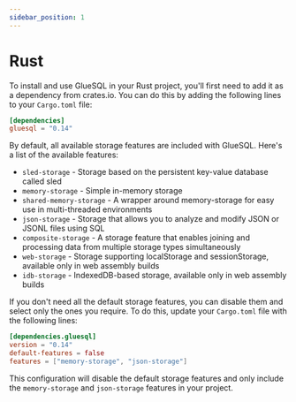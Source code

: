 ```yaml
---
sidebar_position: 1
---
```


# Rust

To install and use GlueSQL in your Rust project, you'll first need to add it as a dependency from crates.io. You can do this by adding the following lines to your `Cargo.toml` file:

```toml
[dependencies]
gluesql = "0.14"
```

By default, all available storage features are included with GlueSQL. Here's a list of the available features:

- `sled-storage` - Storage based on the persistent key-value database called sled
- `memory-storage` - Simple in-memory storage
- `shared-memory-storage` - A wrapper around memory-storage for easy use in multi-threaded environments
- `json-storage` - Storage that allows you to analyze and modify JSON or JSONL files using SQL
- `composite-storage` - A storage feature that enables joining and processing data from multiple storage types simultaneously
- `web-storage` - Storage supporting localStorage and sessionStorage, available only in web assembly builds
- `idb-storage` - IndexedDB-based storage, available only in web assembly builds

If you don't need all the default storage features, you can disable them and select only the ones you require. To do this, update your `Cargo.toml` file with the following lines:

```toml
[dependencies.gluesql]
version = "0.14"
default-features = false
features = ["memory-storage", "json-storage"]
```

This configuration will disable the default storage features and only include the `memory-storage` and `json-storage` features in your project.